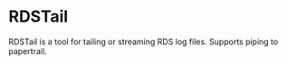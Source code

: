 RDSTail
=======

RDSTail is a tool for tailing or streaming RDS log files.  Supports piping to papertrail.
